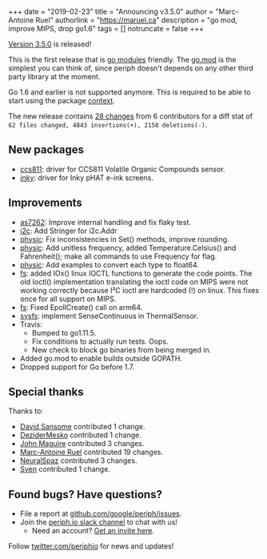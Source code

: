 +++
date = "2019-02-23"
title = "Announcing v3.5.0"
author = "Marc-Antoine Ruel"
authorlink = "https://maruel.ca"
description = "go mod, improve MIPS, drop go1.6"
tags = []
notruncate = false
+++

[Version 3.5.0](https://github.com/google/periph/releases/tag/v3.5.0) is
released!

This is the first release that is [go
modules](https://github.com/golang/go/wiki/Modules) friendly. The
[go.mod](https://github.com/google/periph/blob/master/go.mod) is the simplest
you can think of, since periph doesn't depends on any other third party library
at the moment.

Go 1.6 and earlier is not supported anymore. This is required to be able to
start using the package [context](https://golang.org/pkg/context).

<!--more-->

The new release contains [28
changes](https://github.com/google/periph/compare/v3.4.0...v3.5.0)
from 6 contributors for a diff stat of ` 62 files changed, 4843 insertions(+),
2150 deletions(-)`.

## New packages

- [ccs811](https://periph.io/x/periph/experimental/devices/ccs811): driver for
  CCS811 Volatile Organic Compounds sensor.
- [inky](https://periph.io/x/periph/experimental/devices/inky): driver for Inky
  pHAT e-ink screens.


## Improvements

- [as7262](https://periph.io/x/periph/experimental/devices/as7262): Improve
  internal handling and fix flaky test.
- [i2c](https://periph.io/x/periph/conn/i2c): Add Stringer for i2c.Addr
- [physic](https://periph.io/x/periph/conn/physic): Fix inconsistencies in
  Set() methods, improve rounding.
- [physic](https://periph.io/x/periph/conn/physic): Add unitless frequency,
  added Temperature.Celsius() and Fahrenheit(); make all commands to use
  Frequency for flag.
- [physic](https://periph.io/x/periph/conn/physic): Add examples to convert each
  type to float64.
- [fs](https://periph.io/x/periph/host/fs): added IOx() linux IOCTL functions to
  generate the code points. The old Ioctl() implementation translating the ioctl
  code on MIPS were not working correctly because I²C ioctl are hardcoded (!) on
  linux. This fixes once for all support on MIPS.
- [fs](https://periph.io/x/periph/host/fs): Fixed EpollCreate() call on arm64.
- [sysfs](https://periph.io/x/periph/host/sysfs): implement SenseContinuous in
  ThermalSensor.
- Travis:
  - Bumped to go1.11.5.
  - Fix conditions to actually run tests. Oops.
  - New check to block go binaries from being merged in.
- Added go.mod to enable builds outside GOPATH.
- Dropped support for Go before 1.7.

## Special thanks

Thanks to:

- [David Sansome](https://github.com/davidsansome) contributed 1 change.
- [DeziderMesko](https://github.com/DeziderMesko) contributed 1 change.
- [John Maguire](https://github.com/hatstand) contributed 3 changes.
- [Marc-Antoine Ruel](https://github.com/maruel) contributed 19 changes.
- [NeuralSpaz](https://github.com/NeuralSpaz) contributed 3 changes.
- [Sven](https://github.com/svenschwermer) contributed 1 change.

## Found bugs? Have questions?

- File a report at
  [github.com/google/periph/issues](https://github.com/google/periph/issues).
- Join the [periph.io slack channel](https://gophers.slack.com/messages/periph/)
  to chat with us!
  - Need an account? [Get an invite
    here](http://invite.slack.golangbridge.org/).

Follow [twitter.com/periphio](https://twitter.com/periphio) for news and
updates!
